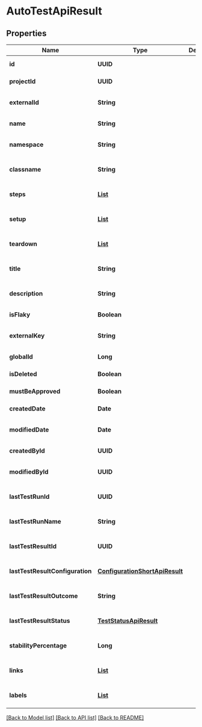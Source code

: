 # AutoTestApiResult
## Properties

| Name | Type | Description | Notes |
|------------ | ------------- | ------------- | -------------|
| **id** | **UUID** |  | [default to null] |
| **projectId** | **UUID** |  | [default to null] |
| **externalId** | **String** |  | [optional] [default to null] |
| **name** | **String** |  | [default to null] |
| **namespace** | **String** |  | [optional] [default to null] |
| **classname** | **String** |  | [optional] [default to null] |
| **steps** | [**List**](AutoTestStepApiResult.md) |  | [optional] [default to null] |
| **setup** | [**List**](AutoTestStepApiResult.md) |  | [optional] [default to null] |
| **teardown** | [**List**](AutoTestStepApiResult.md) |  | [optional] [default to null] |
| **title** | **String** |  | [optional] [default to null] |
| **description** | **String** |  | [optional] [default to null] |
| **isFlaky** | **Boolean** |  | [default to null] |
| **externalKey** | **String** |  | [optional] [default to null] |
| **globalId** | **Long** |  | [default to null] |
| **isDeleted** | **Boolean** |  | [default to null] |
| **mustBeApproved** | **Boolean** |  | [default to null] |
| **createdDate** | **Date** |  | [default to null] |
| **modifiedDate** | **Date** |  | [optional] [default to null] |
| **createdById** | **UUID** |  | [default to null] |
| **modifiedById** | **UUID** |  | [optional] [default to null] |
| **lastTestRunId** | **UUID** |  | [optional] [default to null] |
| **lastTestRunName** | **String** |  | [optional] [default to null] |
| **lastTestResultId** | **UUID** |  | [optional] [default to null] |
| **lastTestResultConfiguration** | [**ConfigurationShortApiResult**](ConfigurationShortApiResult.md) |  | [optional] [default to null] |
| **lastTestResultOutcome** | **String** |  | [optional] [default to null] |
| **lastTestResultStatus** | [**TestStatusApiResult**](TestStatusApiResult.md) |  | [optional] [default to null] |
| **stabilityPercentage** | **Long** |  | [optional] [default to null] |
| **links** | [**List**](LinkApiResult.md) |  | [optional] [default to null] |
| **labels** | [**List**](LabelApiResult.md) |  | [optional] [default to null] |

[[Back to Model list]](../README.md#documentation-for-models) [[Back to API list]](../README.md#documentation-for-api-endpoints) [[Back to README]](../README.md)

